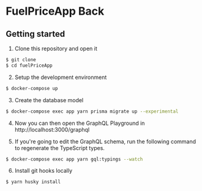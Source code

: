 # FuelPriceApp Back

## Getting started

1. Clone this repository and open it

```bash
$ git clone 
$ cd fuelPriceApp
```

2. Setup the development environment

```bash
$ docker-compose up
```

3. Create the database model

```bash
$ docker-compose exec app yarn prisma migrate up --experimental
```

4. Now you can then open the GraphQL Playground in http://localhost:3000/graphql

5. If you're going to edit the GraphQL schema, run the following command to regenerate the TypeScript types.

```bash
$ docker-compose exec app yarn gql:typings --watch
```

6. Install git hooks locally

```bash
$ yarn husky install
```
